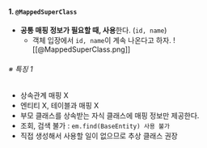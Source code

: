 
#### 1. `@MappedSuperClass`

- **공통 매핑 정보가 필요할 때, 사용**한다. (`id, name`)
	- 객체 입장에서 `id, name`이 계속 나온다고 하자.
![[@MappedSuperClass.png]]

###### ※ 특징 1
- 상속관계 매핑 X
- 엔티티 X, 테이블과 매핑 X
- 부모 클래스를 상속받는 자식 클래스에 매핑 정보만 제공한다.
- 조회, 검색 불가 : `em.find(BaseEntity) 사용 불가`    
- 직접 생성해서 사용할 일이 없으므로 추상 클래스 권장